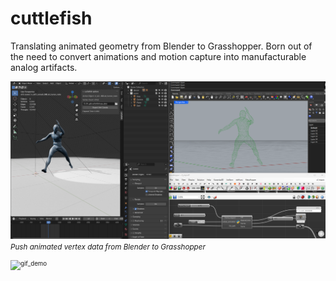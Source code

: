 # cuttlefish
Translating animated geometry from Blender to Grasshopper. Born out of the need to convert animations and motion capture into manufacturable analog artifacts.

!["Screengrab Blender and Rhino/gh"](/rm_img/Screenshot%202024-09-04%20232517.png?raw=true)
*<small>Push animated vertex data from Blender to Grasshopper<small>*

![gif_demo](/rm_img/gif_demo.gif)

